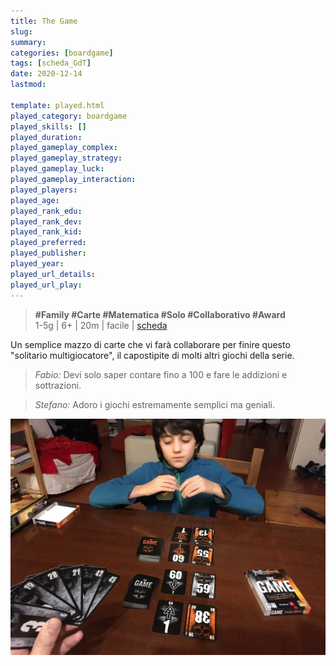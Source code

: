 ```yaml
---
title: The Game
slug: 
summary: 
categories: [boardgame]
tags: [scheda_GdT]
date: 2020-12-14
lastmod: 

template: played.html
played_category: boardgame
played_skills: []
played_duration: 
played_gameplay_complex: 
played_gameplay_strategy: 
played_gameplay_luck: 
played_gameplay_interaction: 
played_players: 
played_age: 
played_rank_edu: 
played_rank_dev: 
played_rank_kid: 
played_preferred: 
played_publisher: 
played_year: 
played_url_details: 
played_url_play: 
---
```


> **#Family #Carte #Matematica #Solo #Collaborativo #Award**     
> 1-5g | 6+ | 20m | facile | [scheda](https://boardgamegeek.com/boardgame/182453/game-fire-compilation)   

Un semplice mazzo di carte che vi farà collaborare per finire questo "solitario multigiocatore", il capostipite di molti altri giochi della serie.

> *Fabio:*
> Devi solo saper contare fino a 100 e fare le addizioni e sottrazioni.

> *Stefano:*
> Adoro i giochi estremamente semplici ma geniali.


![](img/the_game_faccia_a_faccia.webp)


